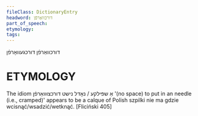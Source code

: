 ```yaml
---
fileClass: DictionaryEntry
headword: דורכוואַרפֿן
part_of_speech: 
etymology: 
tags: 
---
```

דורכוואַרפֿן
דורכגעוואָרפֿן

ETYMOLOGY
===========
The idiom אַ שפּילקע / נאָדל נישט דורכצוּוואַרפֿן '(no space) to put in an needle (i.e., cramped)' appears to be a calque of Polish szpilki nie ma gdzie wcisnąć/wsadzić/wetknąć.
[Fliciński 405]